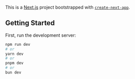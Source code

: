 This is a [Next.js](https://nextjs.org) project bootstrapped with [`create-next-app`](https://nextjs.org/docs/app/api-reference/cli/create-next-app).

## Getting Started

First, run the development server:

```bash
npm run dev
# or
yarn dev
# or
pnpm dev
# or
bun dev
```

<!--
// https://neon.tech/docs/get-started-with-neon/why-neon
// https://youtu.be/7-NZ0MlPpJA?feature=shared
// https://youtu.be/-55iMEgSLhg?feature=shared
// https://youtu.be/bg6KyucKd88?feature=shared
// https://youtu.be/zjhJ9YTwUiY?feature=shared
// https://youtu.be/VueEcnP9LZg?feature=shared
// https://youtu.be/4IJonW24uck?feature=shared
// https://youtu.be/dgDFPRol0cw?feature=shared
// https://youtu.be/ereMZIC1wac?feature=shared
// https://youtu.be/QAfCAs7iRCU?feature=shared
// https://youtu.be/uPdQaMOcaH0?feature=shared
// https://youtu.be/S7XpTAnSDL4?feature=shared
// https://youtu.be/JmP9H3kuNsE?feature=shared
-->
